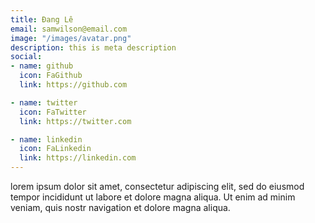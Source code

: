 ```yaml
---
title: Đang Lê
email: samwilson@email.com
image: "/images/avatar.png"
description: this is meta description
social:
- name: github
  icon: FaGithub
  link: https://github.com

- name: twitter
  icon: FaTwitter
  link: https://twitter.com

- name: linkedin
  icon: FaLinkedin
  link: https://linkedin.com
---
```


lorem ipsum dolor sit amet, consectetur adipiscing elit, sed do eiusmod tempor incididunt ut labore et dolore magna aliqua. Ut enim ad minim veniam, quis nostr navigation et dolore magna aliqua.
